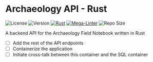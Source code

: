 # Archaeology API - Rust

![License](https://img.shields.io/badge/License-GPLv3-green)
![Version](https://img.shields.io/github/v/tag/thomaseolsen/archaeology_rust_api?label=Version)
[![Rust](https://github.com/thomaseolsen/archaeology_rust_api/actions/workflows/rust.yml/badge.svg)](https://github.com/thomaseolsen/archaeology_rust_api/actions/workflows/rust.yml)
[![Mega-Linter](https://github.com/thomaseolsen/archaeology_rust_api/actions/workflows/mega-linter.yml/badge.svg?branch=main)](https://github.com/thomaseolsen/archaeology_rust_api/actions/workflows/mega-linter.yml)
![Repo Size](https://img.shields.io/github/repo-size/thomaseolsen/archaeology_rust_api?label=Repo%20Size)

A backend API for the Archaeology Field Notebook written in Rust

* [ ] Add the rest of the API endpoints
* [ ] Containerize the application
* [ ] Initiate cross-talk between this container and the SQL container
